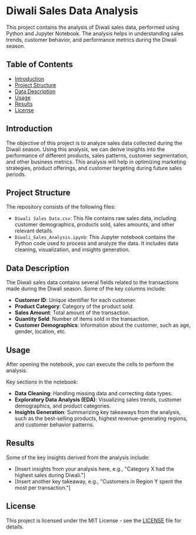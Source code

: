 # Diwali Sales Data Analysis

This project contains the analysis of Diwali sales data, performed using Python and Jupyter Notebook. The analysis helps in understanding sales trends, customer behavior, and performance metrics during the Diwali season.

## Table of Contents
- [Introduction](#introduction)
- [Project Structure](#project-structure)
- [Data Description](#data-description)
- [Usage](#usage)
- [Results](#results)
- [License](#license)

## Introduction

The objective of this project is to analyze sales data collected during the Diwali season. Using this analysis, we can derive insights into the performance of different products, sales patterns, customer segmentation, and other business metrics. This analysis will help in optimizing marketing strategies, product offerings, and customer targeting during future sales periods.

## Project Structure

The repository consists of the following files:

- `Diwali Sales Data.csv`: This file contains raw sales data, including customer demographics, products sold, sales amounts, and other relevant details.
- `Diwali_Sales_Analysis.ipynb`: This Jupyter notebook contains the Python code used to process and analyze the data. It includes data cleaning, visualization, and insights generation.

## Data Description

The Diwali sales data contains several fields related to the transactions made during the Diwali season. Some of the key columns include:

- **Customer ID**: Unique identifier for each customer.
- **Product Category**: Category of the product sold.
- **Sales Amount**: Total amount of the transaction.
- **Quantity Sold**: Number of items sold in the transaction.
- **Customer Demographics**: Information about the customer, such as age, gender, location, etc.

## Usage

After opening the notebook, you can execute the cells to perform the analysis.

Key sections in the notebook:
- **Data Cleaning**: Handling missing data and correcting data types.
- **Exploratory Data Analysis (EDA)**: Visualizing sales trends, customer demographics, and product categories.
- **Insights Generation**: Summarizing key takeaways from the analysis, such as the best-selling products, highest revenue-generating regions, and customer behavior patterns.

## Results

Some of the key insights derived from the analysis include:
- [Insert insights from your analysis here, e.g., "Category X had the highest sales during Diwali."]
- [Insert another key takeaway, e.g., "Customers in Region Y spent the most per transaction."]

## License

This project is licensed under the MIT License - see the [LICENSE](LICENSE) file for details.
